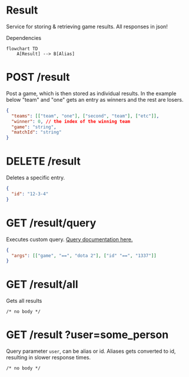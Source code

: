 # Result

Service for storing & retrieving game results. All responses in json!

Dependencies

```mermaid
flowchart TD
    A[Result] --> B[Alias]
```

# POST /result

Post a game, which is then stored as individual results. In the example below "team" and "one" gets an entry as winners and the rest are losers.

```json
{
  "teams": [["team", "one"], ["second", "team"], ["etc"]],
  "winner": 0, // the index of the winning team
  "game": "string",
  "matchId": "string"
}
```

# DELETE /result

Deletes a specific entry.

```json
{
  "id": "12-3-4"
}
```

# GET /result/query

Executes custom query. [Query documentation here.](https://firebase.google.com/docs/firestore/query-data/queries)

```json
{
  "args": [["game", "==", "dota 2"], ["id" "==", "1337"]]
}
```

# GET /result/all

Gets all results

```
/* no body */
```

# GET /result ?user=some_person

Query parameter `user`, can be alias or id. Aliases gets converted to id, resulting in slower response times.

```
/* no body */
```
